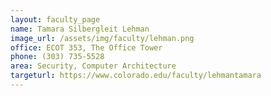 ```yaml
---
layout: faculty_page
name: Tamara Silbergleit Lehman
image_url: /assets/img/faculty/lehman.png
office: ECOT 353, The Office Tower
phone: (303) 735-5528
area: Security, Computer Architecture
targeturl: https://www.colorado.edu/faculty/lehmantamara
---
```

